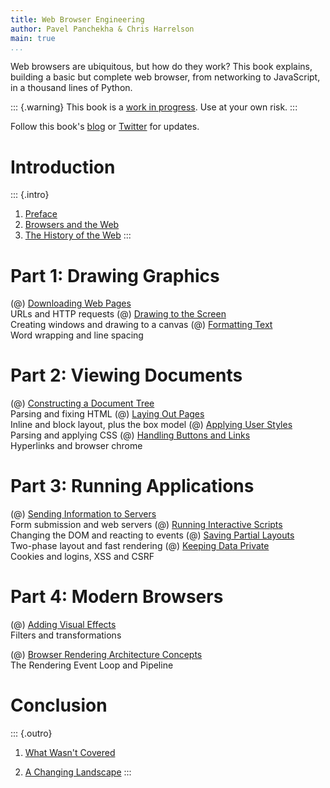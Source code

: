 ```yaml
---
title: Web Browser Engineering
author: Pavel Panchekha & Chris Harrelson
main: true
...
```


Web browsers are ubiquitous, but how do they work? This book explains,
building a basic but complete web browser, from networking to
JavaScript, in a thousand lines of Python.

::: {.warning}
This book is a [work in progress](todo.md). Use at your own risk.
:::

Follow this book's [blog](blog/) or
[Twitter](https://twitter.com/browserbook) for updates.

Introduction
============

::: {.intro}
1. [Preface](preface.md)
2. [Browsers and the Web](intro.md)
3. [The History of the Web](history.md)
:::

Part 1: Drawing Graphics
========================

(@) [Downloading Web Pages](http.md)\
    URLs and HTTP requests
(@) [Drawing to the Screen](graphics.md)\
    Creating windows and drawing to a canvas
(@) [Formatting Text](text.md)\
    Word wrapping and line spacing

Part 2: Viewing Documents
=========================

(@) [Constructing a Document Tree](html.md)\
    Parsing and fixing HTML
(@) [Laying Out Pages](layout.md)\
    Inline and block layout, plus the box model
(@) [Applying User Styles](styles.md)\
    Parsing and applying CSS
(@) [Handling Buttons and Links](chrome.md)\
    Hyperlinks and browser chrome

Part 3: Running Applications
============================

(@) [Sending Information to Servers](forms.md)\
    Form submission and web servers
(@) [Running Interactive Scripts](scripts.md)\
    Changing the DOM and reacting to events
(@) [Saving Partial Layouts](reflow.md)\
    Two-phase layout and fast rendering
(@) [Keeping Data Private](security.md)\
    Cookies and logins, XSS and CSRF

Part 4: Modern Browsers
=======================

(@) [Adding Visual Effects](visual-effects.md)\
    Filters and transformations 

(@) [Browser Rendering Architecture Concepts](rendering-architecture.md)\
    The Rendering Event Loop and Pipeline

Conclusion
==========

::: {.outro}
1. [What Wasn't Covered](skipped.md)

2. [A Changing Landscape](change.md)
:::
